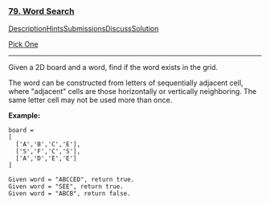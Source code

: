 ### [79. Word Search](https://leetcode.com/problems/word-search/description/)

[Description](https://leetcode.com/problems/word-search/description/)[Hints](https://leetcode.com/problems/word-search/hints/)[Submissions](https://leetcode.com/problems/word-search/submissions/)[Discuss](https://leetcode.com/problems/word-search/discuss/)[Solution](https://leetcode.com/problems/word-search/solution/)

[Pick One](https://leetcode.com/problems/random-one-question/)

------

Given a 2D board and a word, find if the word exists in the grid.

The word can be constructed from letters of sequentially adjacent cell, where "adjacent" cells are those horizontally or vertically neighboring. The same letter cell may not be used more than once.

**Example:**

```
board =
[
  ['A','B','C','E'],
  ['S','F','C','S'],
  ['A','D','E','E']
]

Given word = "ABCCED", return true.
Given word = "SEE", return true.
Given word = "ABCB", return false.
```